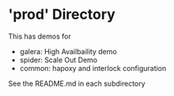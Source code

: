 # 'prod' Directory

This has demos for
- galera: High Availbaility demo
- spider: Scale Out Demo
- common: hapoxy and interlock configuration

See the README.md in each subdirectory
